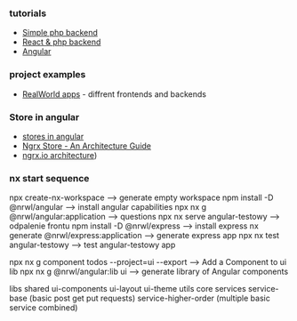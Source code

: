 ### tutorials
- [Simple php backend](https://www.youtube.com/watch?v=sbDkHuY9p8w&list=PLjxbCynJ0Gd9SEi9RnXOPcaEIhITFtruB)
- [React & php backend](https://www.youtube.com/watch?v=BPGIrau9dW4)
- [Angular](https://www.youtube.com/watch?v=htPYk6QxacQ)

### project examples
- [RealWorld apps](https://github.com/gothinkster/realworld) - diffrent frontends and backends


### Store in angular 
- [stores in angular](https://blog.angular-university.io/angular-2-redux-ngrx-rxjs/)
- [Ngrx Store - An Architecture Guide](https://blog.angular-university.io/angular-ngrx-store-and-effects-crash-course/)
- [ngrx.io architecture](https://ngrx.io/guide/data/architecture-overview))

### nx start sequence
npx create-nx-workspace 					                        --> generate empty workspace
npm install -D @nrwl/angular 					                    --> install angular capabilities
npx nx g @nrwl/angular:application 				                --> questions
npx nx serve angular-testowy					                    --> odpalenie frontu
npm install -D @nrwl/express					                    --> install express
nx generate @nrwl/express:application <express-app-name> 	--> generate express app
npx nx test angular-testowy                               --> test angular-testowy app


npx nx g component todos --project=ui --export            --> Add a Component to ui lib
npx nx g @nrwl/angular:lib ui                             --> generate library of Angular components



libs
  shared
    ui-components
    ui-layout
    ui-theme
    utils
    core
    services
      service-base (basic post get put requests)
      service-higher-order (multiple basic service combined)